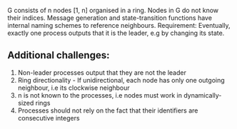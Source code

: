 G consists of n nodes [1, n] organised in a ring. 
Nodes in G do not know their indices.
Message generation and state-transition functions have internal naming
schemes to reference neighbours.
Requirement: Eventually, exactly one process outputs that it
is the leader, e.g by changing its state.

## Additional challenges:
1. Non-leader processes output that they are not the leader
2. Ring directionality - If unidirectional, each node has only one
outgoing neighbour, i.e its clockwise neighbour
3. n is not known to the processes, i.e nodes must work in
dynamically-sized rings
4. Processes should not rely on the fact that their identifiers are
consecutive integers